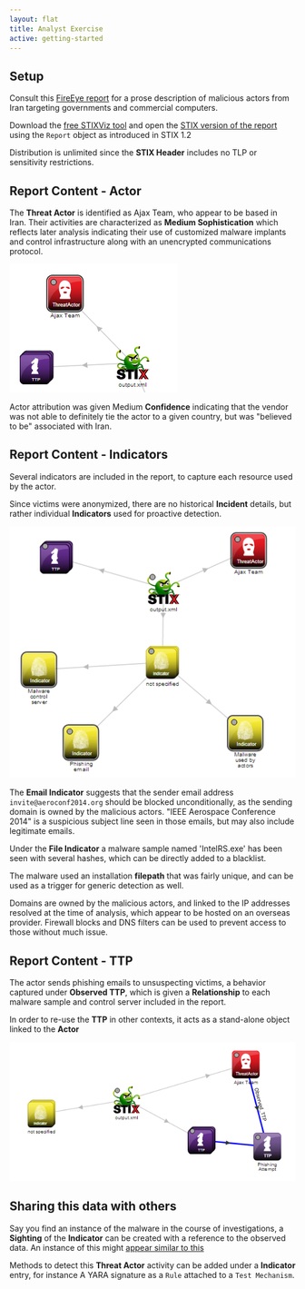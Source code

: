 ```yaml
---
layout: flat
title: Analyst Exercise
active: getting-started
---
```


## Setup
Consult this [FireEye report](report) for a prose description of malicious actors from Iran targeting governments and commercial computers.

Download the [free STIXViz tool](/documentation/utilities/) and open the [STIX version of the report](output.xml) using the `Report` object as introduced in STIX 1.2

Distribution is unlimited since the **STIX Header** includes no TLP or sensitivity restrictions. 

## Report Content - Actor
The **Threat Actor** is identified as Ajax Team, who appear to be based in Iran. Their activities are characterized as **Medium Sophistication** which reflects later analysis indicating their use of customized malware implants and control infrastructure along with an unencrypted communications protocol.

![actor image](pics/actor.png)

Actor attribution was given Medium **Confidence** indicating that the vendor was not able to definitely tie the actor to a given country, but was "believed to be" associated with Iran.

## Report Content - Indicators 
Several indicators are included in the report, to capture each resource used by the actor.

Since victims were anonymized, there are no historical **Incident** details, but rather individual **Indicators** used for proactive detection.

![indicator image](pics/indicators.png)


The **Email Indicator** suggests that the sender email address `invite@aeroconf2014.org` should be blocked unconditionally, as the sending domain is owned by the malicious actors.
"IEEE Aerospace Conference 2014" is a suspicious subject line seen in those emails, but may also include legitimate emails.

Under the **File Indicator** a malware sample named 'IntelRS.exe' has been seen with several hashes, which can be directly added to a blacklist.

The malware used an installation **filepath** that was fairly unique, and can be used as a trigger for generic detection as well.

Domains are owned by the malicious actors, and linked to the IP addresses resolved at the time of analysis, which appear to be hosted on an overseas provider. Firewall blocks and DNS filters can be used to prevent access to those without much issue.

## Report Content - TTP
The actor sends phishing emails to unsuspecting victims, a behavior captured under **Observed TTP**, which is given a **Relationship** to each malware sample and control server included in the report. 

In order to re-use the **TTP** in other contexts, it acts as a stand-alone object linked to the **Actor**
 
![ttp image](pics/ttp.png)

## Sharing this data with others
Say you find an instance of the malware in the course of investigations, a **Sighting** of the **Indicator** can be created with a reference to the observed data. An instance of this might [appear similar to this](sighting.xml)

Methods to detect this **Threat Actor** activity can be added under a **Indicator** entry, for instance A YARA signature as a `Rule` attached to a `Test Mechanism`.

